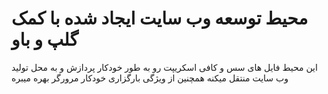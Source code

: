 # محیط توسعه وب سایت ایجاد شده با کمک گلپ و باو
این محیط فایل های سس و کافی اسکریپت رو به طور خودکار پردازش و به محل تولید وب سایت منتقل میکنه
همچنین از ویژگی بارگزاری خودکار مرورگر بهره میبره
